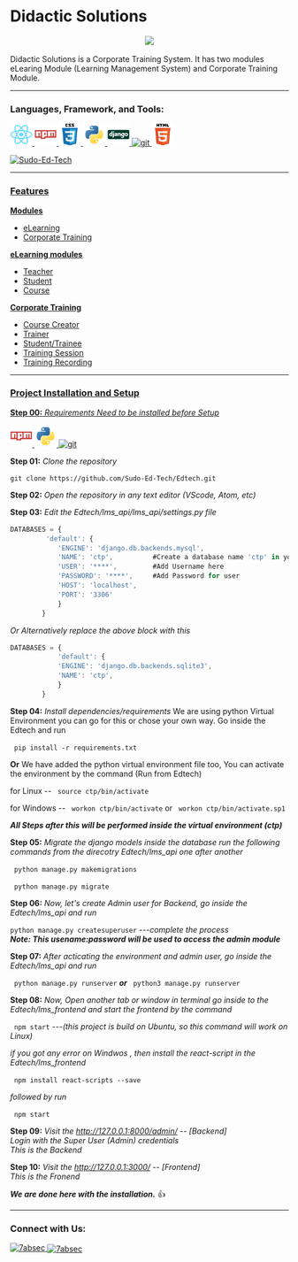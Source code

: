 # Didactic Solutions
<p align="center">
<a href="https://github.com/Sudo-Ed-Tech/Edtech" target="_blank"> 
    <img src="https://github.com/Sudo-Ed-Tech/Edtech/blob/main/lms_frontend/public/logown.png"> 
  </a> 
</p>

<p>
Didactic Solutions is a Corporate Training System. It has two modules eLearing Module (Learning Management System) and Corporate Training Module. 
</p>

<hr />

<h3 align="left">Languages, Framework, and Tools:</h3>
<p align="left"> 
  <a href="https://bestofreactjs.com/" target="_blank"> 
    <img src="https://github.com/devicons/devicon/blob/master/icons/react/react-original.svg" alt="c" width="40" height="40"/> 
  </a>
  <a href="https://www.npmjs.com/" target="_blank"> 
    <img src="https://github.com/devicons/devicon/blob/master/icons/npm/npm-original-wordmark.svg" alt="c" width="40" height="40"/> 
  </a>
  <a href="https://www.w3schools.com/css/" target="_blank"> 
  <img src="https://raw.githubusercontent.com/devicons/devicon/master/icons/css3/css3-original-wordmark.svg" alt="css3" width="40" height="40"/> 
  </a> 
  <a href="https://www.python.org/" target="_blank"> 
  <img src="https://github.com/devicons/devicon/blob/master/icons/python/python-original.svg" alt="css3" width="40" height="40"/> 
  </a> 
  <a href="https://www.djangoproject.com/" target="_blank"> 
    <img src="https://raw.githubusercontent.com/devicons/devicon/master/icons/django/django-original.svg" alt="django" width="40" height="40"/> 
  <a href="https://git-scm.com/" target="_blank"> 
    <img src="https://www.vectorlogo.zone/logos/git-scm/git-scm-icon.svg" alt="git" width="40" height="40"/> 
  </a> 
  <a href="https://www.w3.org/html/" target="_blank"> 
    <img src="https://raw.githubusercontent.com/devicons/devicon/master/icons/html5/html5-original-wordmark.svg" alt="html5" width="40" height="40"/>  
</p>

<p align="left"> <img src="https://komarev.com/ghpvc/?username=Sudo-Ed-Tech&label=Project%20views&color=0e75b6&style=flat" alt="Sudo-Ed-Tech" /> </p>
	 
<hr />	

### Features

	  
**Modules**
 - eLearning
 - Corporate Training

**eLearning modules** </br>
 - Teacher 
 - Student
 - Course

**Corporate Training**

 - Course Creator
 - Trainer
 - Student/Trainee
 - Training Session
 - Training Recording

<hr />

### Project Installation and Setup

**Step 00:** _Requirements Need to be installed before Setup_
<p align="left">
	<a href="https://www.npmjs.com/" target="_blank">
		<img src="https://github.com/devicons/devicon/blob/master/icons/npm/npm-original-wordmark.svg" alt="c" width="40" height="40"/> 
	</a>
	<a href="https://www.python.org/" target="_blank"> 
  		<img src="https://github.com/devicons/devicon/blob/master/icons/python/python-original.svg" alt="css3" width="40" height="40"/> 
  	</a>
	<a href="https://git-scm.com/" target="_blank"> 
   		 <img src="https://www.vectorlogo.zone/logos/git-scm/git-scm-icon.svg" alt="git" width="40" height="40"/> 
  	</a> 
</p>


**Step 01:** _Clone the repository_
```javascipt
git clone https://github.com/Sudo-Ed-Tech/Edtech.git
```

**Step 02:** _Open the repository in any text editor (VScode, Atom, etc)_


**Step 03:** _Edit the  Edtech/lms_api/lms_api/settings.py file_
```javascript
DATABASES = {
		 'default': {
			'ENGINE': 'django.db.backends.mysql',
			'NAME': 'ctp',			#Create a database name 'ctp' in your MySql
			'USER': '****',			#Add Username here
			'PASSWORD': '****',		#Add Password for user
			'HOST': 'localhost',
			'PORT': '3306'
		    }
		}
```
_Or Alternatively replace the above block with this_

```javascript
DATABASES = {
		    'default': {
			'ENGINE': 'django.db.backends.sqlite3',
			'NAME': 'ctp',
		    }
		}
```


**Step 04:** _Install dependencies/requirements_
We are using python Virtual Environment you can go for this or chose your own way. 
Go inside the Edtech and run

``` pip install -r requirements.txt```

**Or**
We have added the python virtual environment file too, You can activate the environment by the command (Run from Edtech)

for Linux   -- ``` source ctp/bin/activate```

for Windows -- ``` workon ctp/bin/activate``` or ``` workon ctp/bin/activate.sp1```


**_All Steps after this will be performed inside the virtual environment (ctp)_**

**Step 05:** _Migrate the django models inside the database run the following commands from the direcotry Edtech/lms_api one after another_

``` python manage.py makemigrations```

``` python manage.py migrate```


**Step 06:** _Now, let's create Admin user for Backend, go inside the Edtech/lms_api and run_

``` python manage.py createsuperuser ``` _---complete the process_ </br>
**_Note: This usename:password will be used to access the admin module_**


**Step 07:** _After acticating the environment and admin user, go inside the Edtech/lms_api and run_

``` python manage.py runserver``` **_or_** ``` python3 manage.py runserver```


**Step 08:** _Now, Open another tab or window in terminal
go inside to the Edtech/lms_frontend and start the frontend by the command_

``` npm start```   _---(this project is build on Ubuntu, so this command will work on Linux)_

_if you got any error on Windwos , then install the react-script in the Edtech/lms_frontend_

``` npm install react-scripts --save```

_followed by run_

``` npm start```


**Step 09:** _Visit the http://127.0.0.1:8000/admin/  -- [Backend] </br>
Login with the Super User (Admin) credentials </br>
This is the Backend_


**Step 10:** _Visit the http://127.0.0.1:3000/  -- [Frontend]</br>
This is the Fronend_


**_We are done here with the installation._** :+1: 


<hr />
<h3 align="left">Connect with Us:</h3>
<p align="left">
	<a href="https://twitter.com/7absec" target="blank">
		<img src="https://img.shields.io/twitter/follow/7absec?logo=twitter&style=for-the-badge" alt="7absec" />
	</a> 
	<a href="https://linkedin.com/in/7absec" target="blank">
		<img align="center" src="https://cdn.jsdelivr.net/npm/simple-icons@3.0.1/icons/linkedin.svg" alt="7absec" height="30" width="40" />
	</a>
</p>

